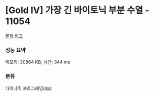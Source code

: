 # [Gold IV] 가장 긴 바이토닉 부분 수열 - 11054 

[문제 링크](https://www.acmicpc.net/problem/11054) 

### 성능 요약

메모리: 30864 KB, 시간: 344 ms

### 분류

다이나믹 프로그래밍(dp)

